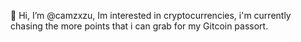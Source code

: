 👋 Hi, I’m @camzxzu, Im interested in cryptocurrencies, i'm currently chasing the more points that i can grab for my Gitcoin passort. 
